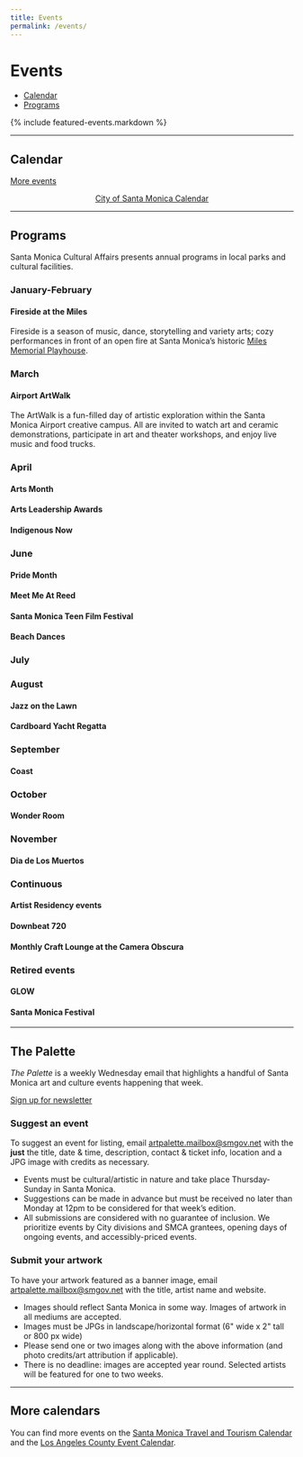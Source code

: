 ```yaml
---
title: Events
permalink: /events/
---
```


Events
======

<nav class="action" markdown="1">

*   [Calendar](/events/calendar/)
*   [Programs](#programs)

</nav>

{% include featured-events.markdown %}


* * *


Calendar <a id="calendar"></a>
------------------------------

<ol
  class="events"
  data-events-types="Art Event,Arts/Crafts,Concerts/Dance,Festival/Celebration,Lecture/Panel,Movies/Film,Play/Performance Art"
  data-events-locations="Annenberg Community Beach House,Miles Memorial Playhouse,Palisades Park"
  data-events-limit="6">
</ol>
<script src="/assets/js/events.js"></script>

<p data-events-more class="action" markdown="1" style="visibility: hidden;">

[More events](/events/calendar/)

</p>

<p data-events-fallback style="text-align: center;"><a href="https://www.santamonica.gov/events">City of Santa Monica Calendar</a></p>


* * *


Programs
-----------------------

Santa Monica Cultural Affairs presents annual programs in local parks and cultural facilities.

### January-February

#### Fireside at the Miles

Fireside is a season of music, dance, storytelling and variety arts; cozy performances in front of an open fire at Santa Monica’s historic [Miles Memorial Playhouse](/miles-memorial-playhouse). 

### March

#### Airport ArtWalk

The ArtWalk is a fun-filled day of artistic exploration within the Santa Monica Airport creative campus. All are invited to watch art and ceramic demonstrations, participate in art and theater workshops, and enjoy live music and food trucks.

### April

#### Arts Month

#### Arts Leadership Awards

#### Indigenous Now

### June

#### Pride Month 

#### Meet Me At Reed

#### Santa Monica Teen Film Festival

#### Beach Dances

### July

### August

#### Jazz on the Lawn 

#### Cardboard Yacht Regatta

### September

#### Coast 

### October

#### Wonder Room

### November 

#### Dia de Los Muertos 

### Continuous

#### Artist Residency events
#### Downbeat 720
#### Monthly Craft Lounge at the Camera Obscura

### Retired events

#### GLOW

#### Santa Monica Festival

* * *


The Palette
-----------------------

_The Palette_ is a weekly Wednesday email that highlights a handful of Santa Monica art and culture events happening that week.

<p class="action" markdown="1">

[Sign up for newsletter](http://www.smgov.net/artsignup)

</p>

### Suggest an event

To suggest an event for listing, email [artpalette.mailbox@smgov.net](mailto:artpalette.mailbox@smgov.net) with the **just** the title, date & time, description, contact & ticket info, location and a JPG image with credits as necessary.

*   Events must be cultural/artistic in nature and take place Thursday-Sunday in Santa Monica. 
*   Suggestions can be made in advance but must be received no later than Monday at 12pm to be considered for that week’s edition.
*   All submissions are considered with no guarantee of inclusion. We prioritize events by City divisions and SMCA grantees, opening days of ongoing events, and accessibly-priced events.

### Submit your artwork

To have your artwork featured as a banner image, email [artpalette.mailbox@smgov.net](mailto:artpalette.mailbox@smgov.net) with the title, artist name and website. 

*   Images should reflect Santa Monica in some way. Images of artwork in all mediums are accepted.
*   Images must be JPGs in landscape/horizontal format (6" wide x 2" tall or 800 px wide)
*   Please send one or two images along with the above information (and photo credits/art attribution if applicable).
*   There is no deadline: images are accepted year round. Selected artists will be featured for one to two weeks.

* * *

More calendars
--------------

You can find more events on the [Santa Monica Travel and Tourism Calendar](https://www.santamonica.com/things-to-do/arts-culture/) and the [Los Angeles County Event Calendar](https://www.discoverlosangeles.com/events).

